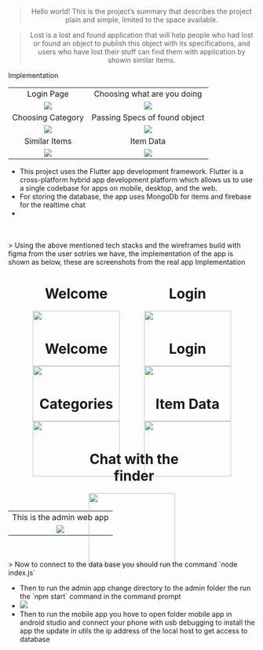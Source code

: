 <div align="center">

</div>

<div align="center">

> Hello world! This is the project’s summary that describes the project plain and simple, limited to the space available. 

> Lost is a lost and found application that will help people who had lost or found an object to publish this object with its specifications, and users who have lost their stuff can find them with application by showin similar items.
 </div>


 <table align="center" style="text-align: center;">
   <tr>Implementation</tr>
   <tr>
       <td>Login Page</td>
    <td>Choosing what are you doing</td>
   </tr>
   
   <tr>
     <td><img src="./Readme/one.png"/></td>
     <td><img src="./Readme/2.png"/></td>
     
   </tr>
   <tr>
       <td>Choosing Category</td>
    <td>Passing Specs of found object</td>
   </tr>
   
   <tr>
     <td><img src="./Readme/three.png"/></td>
     <td><img src="./Readme/four.png"/></td>
     
   </tr>
   <tr>
       <td>Similar Items</td>
    <td>Item Data</td>
   </tr>
   
   <tr>
     <td><img src="./Readme/five.png"/></td>
     <td><img src="./Readme/six.png"/></td>
     
   </tr>      
      
</table>
<ul>  
   <li>
      This project uses the Flutter app development framework. Flutter is a cross-platform hybrid app development platform which allows us to use a single codebase for apps on mobile, desktop, and the web.
   </li>
   <li>
       For storing the database, the app uses MongoDb for items and firebase for the realtime chat
      </li>
      <li>
      </ul>
      <br><br>
> Using the above mentioned tech stacks and the wireframes build with figma from the user sotries we have, the implementation of the app is shown as below, these are screenshots from the real app

<table align="center" style="text-align: center;">
   <tr>Implementation</tr>
 
   
   <tr>
    <div style="display:flex;justify-content:space-evenly;">
    <div style="width: 35%;">
      <h1 style="text-align: center; width: 100%;">Welcome</h1>
      <img src="./Readme/sc1.jpeg" width="100%"/>
    </div>
    <div style="width: 35%;">
      <h1 style="text-align: center; width: 100%;">Login</h1>
      <img src="./Readme/sc2.jpeg" width="100%"/>
    </div>
   </div>   
  </tr> 
   
   <tr>
    <div style="display:flex;justify-content:space-evenly;">
      <div style="width: 35%;">
        <h1 style="text-align: center; width: 100%;">Welcome</h1>
        <img src="./Readme/sc5.jpeg" width="100%"/>
      </div>
      <div style="width: 35%;">
        <h1 style="text-align: center; width: 100%;">Login</h1>
        <img src="./Readme/sc4.jpeg" width="100%"/>
      </div>
     </div>     
   </tr>
   
   
   <tr>
    <div style="display:flex;justify-content:space-evenly;">
      <div style="width: 35%;">
        <h1 style="text-align: center; width: 100%;">Categories</h1>
        <img src="./Readme/sc6.jpeg" width="100%"/>
      </div>
      <div style="width: 35%;">
        <h1 style="text-align: center; width: 100%;">Item Data</h1>
        <img src="./Readme/sc7.jpeg" width="100%"/>
      </div>
     </div>          
   </tr>   
   <tr>
    <div style="display:flex;justify-content:space-evenly;">
      <div style="width: 35%;">
        <h1 style="text-align: center; width: 105%;">Chat with the finder</h1>
        <img src="./Readme/sc3.jpeg" width="100%"/>
      </div>
     </div>     
   </tr>  
   <tr>
   <td>
   This is the admin web app
   </td>
   </tr> 
     <tr>
   <td><img src="./Readme/admin.jpg"/></td>
   </tr> 
      
</table>
<br><br>
> Now to connect to the data base you should run the command  `node index.js`

<ul>  
   <li>
   Then to run the admin app change directory to the admin folder the run the `npm start` command in the command prompt
   </li>
   <li>
   <img src="./Readme/runadmin.jpg"/>
   </li>
     <li>
   Then to run the mobile app you hove to open folder mobile app in android studio and connect your phone with usb debugging to install the app the update in utils the ip address of the local host to get access to database
   </li>
  
   
</ul>

